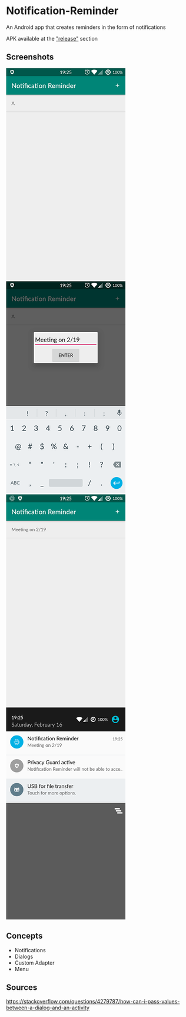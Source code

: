 # Notification-Reminder

An Android app that creates reminders in the form of notifications

APK available at the ["release"](https://github.com/alan-lam/Notification-Reminder/releases) section

## Screenshots
![Alt text](/pictures/home.png?raw=true)
![Alt text](/pictures/edit.png?raw=true)
![Alt text](/pictures/after.png?raw=true)
![Alt text](/pictures/notification.png?raw=true)

## Concepts
- Notifications
- Dialogs
- Custom Adapter
- Menu

## Sources
https://stackoverflow.com/questions/4279787/how-can-i-pass-values-between-a-dialog-and-an-activity
